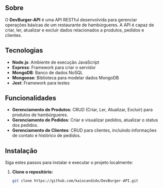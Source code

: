 ## Sobre

O **DevBurger-API** é uma API RESTful desenvolvida para gerenciar operações básicas de um restaurante de hambúrgueres. A API é capaz de criar, ler, atualizar e excluir dados relacionados a produtos, pedidos e clientes.

## Tecnologias

- **Node.js**: Ambiente de execução JavaScript
- **Express**: Framework para criar o servidor
- **MongoDB**: Banco de dados NoSQL
- **Mongoose**: Biblioteca para modelar dados MongoDB
- **Jest**: Framework para testes

## Funcionalidades

- **Gerenciamento de Produtos**: CRUD (Criar, Ler, Atualizar, Excluir) para produtos de hambúrgueres.
- **Gerenciamento de Pedidos**: Criar e visualizar pedidos, atualizar o status dos pedidos.
- **Gerenciamento de Clientes**: CRUD para clientes, incluindo informações de contato e histórico de pedidos.

## Instalação

Siga estes passos para instalar e executar o projeto localmente:

1. **Clone o repositório:**

   ```bash
   git clone https://github.com/kaiocandido/DevBurger-API.git
